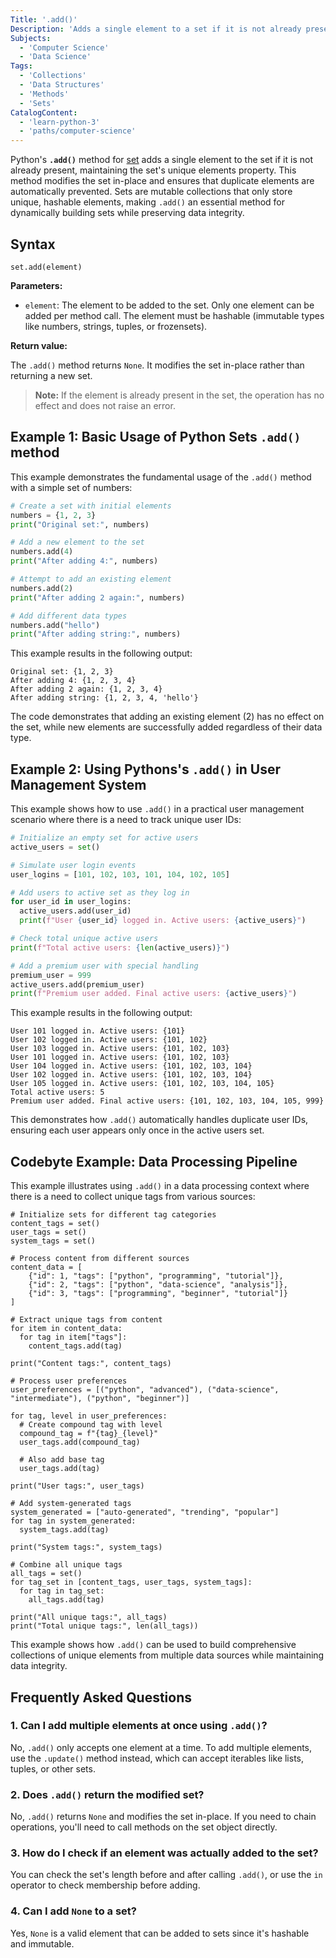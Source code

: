 ```yaml
---
Title: '.add()'
Description: 'Adds a single element to a set if it is not already present.'
Subjects:
  - 'Computer Science'
  - 'Data Science'
Tags:
  - 'Collections'
  - 'Data Structures'
  - 'Methods'
  - 'Sets'
CatalogContent:
  - 'learn-python-3'
  - 'paths/computer-science'
---
```


Python's **`.add()`** method for [set](https://www.codecademy.com/resources/docs/python/sets) adds a single element to the set if it is not already present, maintaining the set's unique elements property. This method modifies the set in-place and ensures that duplicate elements are automatically prevented. Sets are mutable collections that only store unique, hashable elements, making `.add()` an essential method for dynamically building sets while preserving data integrity.

## Syntax

```pseudo
set.add(element)
```

**Parameters:**

- `element`: The element to be added to the set. Only one element can be added per method call. The element must be hashable (immutable types like numbers, strings, tuples, or frozensets).

**Return value:**

The `.add()` method returns `None`. It modifies the set in-place rather than returning a new set.

> **Note:** If the element is already present in the set, the operation has no effect and does not raise an error.

## Example 1: Basic Usage of Python Sets `.add()` method

This example demonstrates the fundamental usage of the `.add()` method with a simple set of numbers:

```py
# Create a set with initial elements
numbers = {1, 2, 3}
print("Original set:", numbers)

# Add a new element to the set
numbers.add(4)
print("After adding 4:", numbers)

# Attempt to add an existing element
numbers.add(2)
print("After adding 2 again:", numbers)

# Add different data types
numbers.add("hello")
print("After adding string:", numbers)
```

This example results in the following output:

```shell
Original set: {1, 2, 3}
After adding 4: {1, 2, 3, 4}
After adding 2 again: {1, 2, 3, 4}
After adding string: {1, 2, 3, 4, 'hello'}
```

The code demonstrates that adding an existing element (2) has no effect on the set, while new elements are successfully added regardless of their data type.

## Example 2: Using Pythons's `.add()` in User Management System

This example shows how to use `.add()` in a practical user management scenario where there is a need to track unique user IDs:

```py
# Initialize an empty set for active users
active_users = set()

# Simulate user login events
user_logins = [101, 102, 103, 101, 104, 102, 105]

# Add users to active set as they log in
for user_id in user_logins:
  active_users.add(user_id)
  print(f"User {user_id} logged in. Active users: {active_users}")

# Check total unique active users
print(f"Total active users: {len(active_users)}")

# Add a premium user with special handling
premium_user = 999
active_users.add(premium_user)
print(f"Premium user added. Final active users: {active_users}")
```

This example results in the following output:

```shell
User 101 logged in. Active users: {101}
User 102 logged in. Active users: {101, 102}
User 103 logged in. Active users: {101, 102, 103}
User 101 logged in. Active users: {101, 102, 103}
User 104 logged in. Active users: {101, 102, 103, 104}
User 102 logged in. Active users: {101, 102, 103, 104}
User 105 logged in. Active users: {101, 102, 103, 104, 105}
Total active users: 5
Premium user added. Final active users: {101, 102, 103, 104, 105, 999}
```

This demonstrates how `.add()` automatically handles duplicate user IDs, ensuring each user appears only once in the active users set.

## Codebyte Example: Data Processing Pipeline

This example illustrates using `.add()` in a data processing context where there is a need to collect unique tags from various sources:

```codebyte/python
# Initialize sets for different tag categories
content_tags = set()
user_tags = set()
system_tags = set()

# Process content from different sources
content_data = [
    {"id": 1, "tags": ["python", "programming", "tutorial"]},
    {"id": 2, "tags": ["python", "data-science", "analysis"]},
    {"id": 3, "tags": ["programming", "beginner", "tutorial"]}
]

# Extract unique tags from content
for item in content_data:
  for tag in item["tags"]:
    content_tags.add(tag)

print("Content tags:", content_tags)

# Process user preferences
user_preferences = [("python", "advanced"), ("data-science", "intermediate"), ("python", "beginner")]

for tag, level in user_preferences:
  # Create compound tag with level
  compound_tag = f"{tag}_{level}"
  user_tags.add(compound_tag)

  # Also add base tag
  user_tags.add(tag)

print("User tags:", user_tags)

# Add system-generated tags
system_generated = ["auto-generated", "trending", "popular"]
for tag in system_generated:
  system_tags.add(tag)

print("System tags:", system_tags)

# Combine all unique tags
all_tags = set()
for tag_set in [content_tags, user_tags, system_tags]:
  for tag in tag_set:
    all_tags.add(tag)

print("All unique tags:", all_tags)
print("Total unique tags:", len(all_tags))
```

This example shows how `.add()` can be used to build comprehensive collections of unique elements from multiple data sources while maintaining data integrity.

## Frequently Asked Questions

### 1. Can I add multiple elements at once using `.add()`?

No, `.add()` only accepts one element at a time. To add multiple elements, use the `.update()` method instead, which can accept iterables like lists, tuples, or other sets.

### 2. Does `.add()` return the modified set?

No, `.add()` returns `None` and modifies the set in-place. If you need to chain operations, you'll need to call methods on the set object directly.

### 3. How do I check if an element was actually added to the set?

You can check the set's length before and after calling `.add()`, or use the `in` operator to check membership before adding.

### 4. Can I add `None` to a set?

Yes, `None` is a valid element that can be added to sets since it's hashable and immutable.
